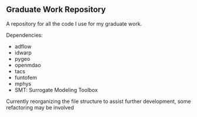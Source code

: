 ## Graduate Work Repository

A repository for all the code I use for my graduate work.

Dependencies:
- adflow
- idwarp
- pygeo
- openmdao
- tacs
- funtofem
- mphys
- SMT: Surrogate Modeling Toolbox


Currently reorganizing the file structure to assist further development, some refactoring may be involved
